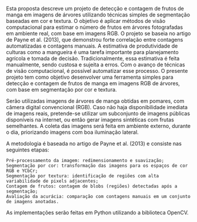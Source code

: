 
 Esta proposta descreve um projeto de detecção e contagem de frutos de manga em imagens de árvores utilizando técnicas simples de segmentação baseadas em cor e textura. O objetivo é aplicar métodos de visão computacional para estimar o número de frutos em árvores fotografadas em ambiente real, com base em imagens RGB. O projeto se baseia no artigo de Payne et al. (2013), que demonstrou forte correlação entre contagens automatizadas e contagens manuais. 
A estimativa de produtividade de culturas como a mangueira é uma tarefa importante para planejamento agrícola e tomada de decisão. Tradicionalmente, essa estimativa é feita manualmente, sendo custosa e sujeita a erros. Com o avanço de técnicas de visão computacional, é possível automatizar esse processo. O presente projeto tem como objetivo desenvolver uma ferramenta simples para detecção e contagem de frutos de manga em imagens RGB de árvores, com base em segmentação por cor e textura.

Serão utilizadas imagens de árvores de manga obtidas em pomares, com câmera digital convencional (RGB). Caso não haja disponibilidade imediata de imagens reais, pretende-se utilizar um subconjunto de imagens públicas disponíveis na internet, ou então gerar imagens sintéticas com frutas semelhantes. A coleta das imagens será feita em ambiente externo, durante o dia, priorizando imagens com boa iluminação lateral.

A metodologia é baseada no artigo de Payne et al. (2013) e consiste nas seguintes etapas:

    Pré-processamento da imagem: redimensionamento e suavização;
    Segmentação por cor: transformação das imagens para os espaços de cor RGB e YCbCr;
    Segmentação por textura: identificação de regiões com alta variabilidade de pixels adjacentes;
    Contagem de frutos: contagem de blobs (regiões) detectadas após a segmentação;
    Avaliação da acurácia: comparação com contagens manuais em um conjunto de imagens anotadas.

As implementações serão feitas em Python utilizando a biblioteca OpenCV.
